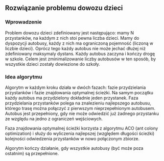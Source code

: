 ## Rozwiązanie problemu dowozu dzieci

### Wprowadzenie
Problem dowozu dzieci zdefiniowany jest następująco: mamy N przystanków, na każdym z nich stoi pewna liczba dzieci. 
Mamy do dyspozycji autobusy, każdy z nich ma ograniczoną pojemność (liczoną w liczbie dzieci). Oprócz tego każdy autobus nie może
jechać dłużej niż zdefiniowany maksymaly dystans. Każdy autobus zaczyna i kończy drogę w szkole.
Celem jest zminimalizowanie liczby autobusów w ten sposób, by wszystkie dzieci zostały dowiezione do szkoły.

### Idea algorytmu
Algorytm w każdym kroku działa w dwóch fazach: fazie przydzielania przystanków i fazie znajdowania optymalnej ścieżki. 
Na samym początku każdy autobus ma przydzielony dokładnie jeden przystanek. Faza przydzielania przystanków polega na znalezieniu
najlepszego autobusu, którego trasę można połączyć z pierwszym nieprzepełnionym autobusem. Autobus jest przepełniony, gdy nie może
odwiedzić już żadnego przystanku ze względu na jedno z ograniczeń wejściowych.

Faza znajdowania optymalnej ścieżki korzysta z algorytmu ACO (ant colony optimization) i służy do wyliczenia najlepszej (względem
długości ścieżki) kolejności odwiedzenia przystanków w nowo połączonym zbiorze.

Algorytm kończy działanie, gdy wszystkie autobusy (być może poza ostatnim) są przepełnione.
